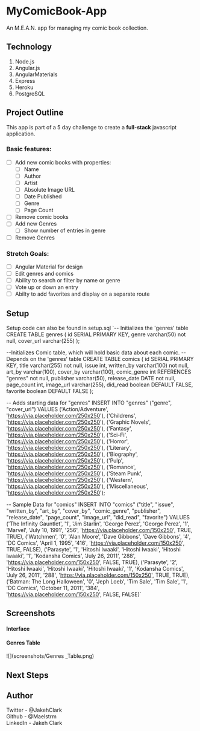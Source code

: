 # MyComicBook-App
An M.E.A.N. app for managing my comic book collection.

## Technology

1. Node.js
2. Angular.js
3. AngularMaterials
4. Express
5. Heroku
6. PostgreSQL

## Project Outline

This app is part of a 5 day challenge to create a **full-stack** javascript application.

### Basic features:

- [ ] Add new comic books with properties:
	- [ ] Name
	- [ ] Author
	- [ ] Artist
	- [ ] Absolute Image URL
	- [ ] Date Published
	- [ ] Genre
	- [ ] Page Count
- [ ] Remove comic books
- [ ] Add new Genres
	- [ ] Show number of entries in genre
- [ ] Remove Genres

### Stretch Goals:

- [ ] Angular Material for design
- [ ] Edit genres and comics
- [ ] Ability to search or filter by name or genre
- [ ] Vote up or down an entry
- [ ] Abilty to add favorites and display on a separate route

## Setup
Setup code can also be found in setup.sql
`-- Initializes the 'genres' table
CREATE TABLE genres (
	id SERIAL PRIMARY KEY,
	genre varchar(50) not null,
	cover_url varchar(255)
);

--Initializes Comic table, which will hold basic data about each comic.
-- Depends on the 'genres' table
CREATE TABLE comics (
	id SERIAL PRIMARY KEY,
	title varchar(255) not null,
	issue int,
	written_by varchar(100) not null,
	art_by varchar(100),
	cover_by varchar(100),
	comic_genre int REFERENCES "genres" not null,
	publisher varchar(50),
	release_date DATE not null,
	page_count int,
	image_url varchar(255),
	did_read boolean DEFAULT FALSE,
	favorite boolean DEFAULT FALSE
);


-- Adds starting data for "genres"
INSERT INTO "genres" ("genre", "cover_url")
VALUES
('Action/Adventure', 'https://via.placeholder.com/250x250'),
('Childrens', 'https://via.placeholder.com/250x250'),
('Graphic Novels', 'https://via.placeholder.com/250x250'),
('Fantasy', 'https://via.placeholder.com/250x250'),
('Sci-Fi', 'https://via.placeholder.com/250x250'),
('Horror', 'https://via.placeholder.com/250x250'),
('Literary', 'https://via.placeholder.com/250x250'),
('Biography', 'https://via.placeholder.com/250x250'),
('Pulp', 'https://via.placeholder.com/250x250'),
('Romance', 'https://via.placeholder.com/250x250'),
('Steam Punk', 'https://via.placeholder.com/250x250'),
('Western', 'https://via.placeholder.com/250x250'),
('Miscellaneous', 'https://via.placeholder.com/250x250');

-- Sample Data for "comics"
INSERT INTO "comics" ("title", "issue", "written_by", "art_by", "cover_by", "comic_genre", "publisher", "release_date", "page_count", "image_url", "did_read", "favorite")
VALUES
('The Infinity Gauntlet', '1', 'Jim Starlin', 'George Perez', 'George Perez', '1', 'Marvel', 'July 10, 1991', '256', 'https://via.placeholder.com/150x250', TRUE, TRUE),
('Watchmen', '0', 'Alan Moore', 'Dave Gibbons', 'Dave Gibbons', '4', 'DC Comics', 'April 1, 1995', '416', 'https://via.placeholder.com/150x250', TRUE, FALSE),
('Parasyte', '1', 'Hitoshi Iwaaki', 'Hitoshi Iwaaki', 'Hitoshi Iwaaki', '1', 'Kodansha Comics', 'July 26, 2011', '288', 'https://via.placeholder.com/150x250', FALSE, TRUE),
('Parasyte', '2', 'Hitoshi Iwaaki', 'Hitoshi Iwaaki', 'Hitoshi Iwaaki', '1', 'Kodansha Comics', 'July 26, 2011', '288', 'https://via.placeholder.com/150x250', TRUE, TRUE),
('Batman: The Long Halloween', '0', 'Jeph Loeb', 'Tim Sale', 'Tim Sale', '1', 'DC Comics', 'October 11, 2011', '384', 'https://via.placeholder.com/150x250', FALSE, FALSE)`

## Screenshots
#### Interface
#### Genres Table
![](screenshots/Genres _Table.png)

## Next Steps

## Author
Twitter - @JakehClark <br>
Github - @Maelstrm <br>
LinkedIn - Jakeh Clark
